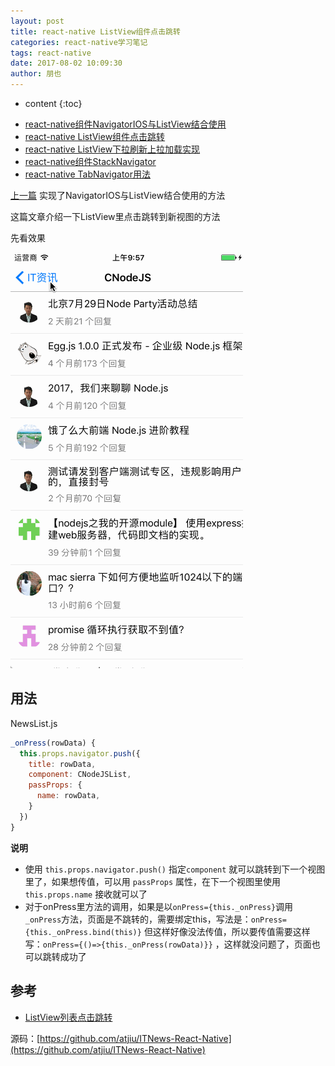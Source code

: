 ```yaml
---
layout: post
title: react-native ListView组件点击跳转
categories: react-native学习笔记
tags: react-native
date: 2017-08-02 10:09:30
author: 朋也
---
```


* content
  {:toc}

- [react-native组件NavigatorIOS与ListView结合使用](https://atjiu.github.io/2017/08/02/react-native-navigatorios-listview/)
- [react-native ListView组件点击跳转](https://atjiu.github.io/2017/08/02/react-native-listview-forward/)
- [react-native ListView下拉刷新上拉加载实现](https://atjiu.github.io/2017/08/02/react-native-listview-refresh-loadmore/)
- [react-native组件StackNavigator](https://atjiu.github.io/2017/08/07/react-native-stacknavigator/)
- [react-native TabNavigator用法](https://atjiu.github.io/2017/09/06/react-native-tabnavigator/)

[上一篇](https://atjiu.github.io/2017/08/02/react-native-navigatorios-listview/) 实现了NavigatorIOS与ListView结合使用的方法

这篇文章介绍一下ListView里点击跳转到新视图的方法

先看效果

![](/assets/images/20180802095850.gif)

## 用法

NewsList.js

```javascript
_onPress(rowData) {
  this.props.navigator.push({
    title: rowData,
    component: CNodeJSList,
    passProps: {
      name: rowData,
    }
  })
}
```

**说明**

- 使用 `this.props.navigator.push()` 指定`component` 就可以跳转到下一个视图里了，如果想传值，可以用 `passProps` 属性，在下一个视图里使用 `this.props.name` 接收就可以了
- 对于onPress里方法的调用，如果是以`onPress={this._onPress}`调用 `_onPress`方法，页面是不跳转的，需要绑定this，写法是：`onPress={this._onPress.bind(this)}` 但这样好像没法传值，所以要传值需要这样写：`onPress={()=>{this._onPress(rowData)}}` ，这样就没问题了，页面也可以跳转成功了

## 参考

- [ListView列表点击跳转](http://bbs.reactnative.cn/topic/2964/listview%E5%88%97%E8%A1%A8%E7%82%B9%E5%87%BB%E8%B7%B3%E8%BD%AC/3)

源码：[https://github.com/atjiu/ITNews-React-Native](https://github.com/atjiu/ITNews-React-Native)
